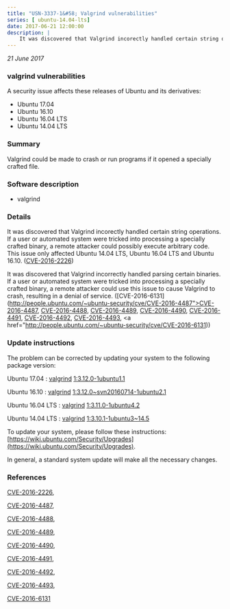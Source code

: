 ```yaml
---
title: "USN-3337-1&#58; Valgrind vulnerabilities"
series: [ ubuntu-14.04-lts]
date: 2017-06-21 12:00:00
description: |
    It was discovered that Valgrind incorectly handled certain string operations. If a user or automated system were tricked into processing a specially crafted binary, a remote attacker could possibly execute arbitrary code. This issue only affected Ubuntu 14.04 LTS, Ubuntu 16.04 LTS and Ubuntu 16.10. ([CVE-2016-2226](http://people.ubuntu.com/~ubuntu-security/cve/CVE-2016-2226))
--- 
```

 
 

*21 June 2017*

### valgrind vulnerabilities

A security issue affects these releases of Ubuntu and its derivatives:

* Ubuntu 17.04
* Ubuntu 16.10
* Ubuntu 16.04 LTS
* Ubuntu 14.04 LTS

### Summary

Valgrind could be made to crash or run programs if it opened a specially crafted file.

### Software description

* valgrind 

### Details

It was discovered that Valgrind incorectly handled certain string operations. If a user or automated system were tricked into processing a specially crafted binary, a remote attacker could possibly execute arbitrary code. This issue only affected Ubuntu 14.04 LTS, Ubuntu 16.04 LTS and Ubuntu 16.10. ([CVE-2016-2226](http://people.ubuntu.com/~ubuntu-security/cve/CVE-2016-2226))

It was discovered that Valgrind incorrectly handled parsing certain binaries. If a user or automated system were tricked into processing a specially crafted binary, a remote attacker could use this issue to cause Valgrind to crash, resulting in a denial of service. ([CVE-2016-6131](http://people.ubuntu.com/~ubuntu-security/cve/CVE-2016-4487">CVE-2016-4487</a>, <a href="http://people.ubuntu.com/~ubuntu-security/cve/CVE-2016-4488">CVE-2016-4488</a>, <a href="http://people.ubuntu.com/~ubuntu-security/cve/CVE-2016-4489">CVE-2016-4489</a>, <a href="http://people.ubuntu.com/~ubuntu-security/cve/CVE-2016-4490">CVE-2016-4490</a>, <a href="http://people.ubuntu.com/~ubuntu-security/cve/CVE-2016-4491">CVE-2016-4491</a>, <a href="http://people.ubuntu.com/~ubuntu-security/cve/CVE-2016-4492">CVE-2016-4492</a>, <a href="http://people.ubuntu.com/~ubuntu-security/cve/CVE-2016-4493">CVE-2016-4493</a>, <a href="http://people.ubuntu.com/~ubuntu-security/cve/CVE-2016-6131)) 

### Update instructions

The problem can be corrected by updating your system to the following package version:

Ubuntu 17.04
 : [valgrind](https://launchpad.net/ubuntu/+source/valgrind) <span> [1:3.12.0-1ubuntu1.1](https://launchpad.net/ubuntu/+source/valgrind/1:3.12.0-1ubuntu1.1) </span> 

Ubuntu 16.10
 : [valgrind](https://launchpad.net/ubuntu/+source/valgrind) <span> [1:3.12.0~svn20160714-1ubuntu2.1](https://launchpad.net/ubuntu/+source/valgrind/1:3.12.0~svn20160714-1ubuntu2.1) </span> 

Ubuntu 16.04 LTS
 : [valgrind](https://launchpad.net/ubuntu/+source/valgrind) <span> [1:3.11.0-1ubuntu4.2](https://launchpad.net/ubuntu/+source/valgrind/1:3.11.0-1ubuntu4.2) </span> 

Ubuntu 14.04 LTS
 : [valgrind](https://launchpad.net/ubuntu/+source/valgrind) <span> [1:3.10.1-1ubuntu3~14.5](https://launchpad.net/ubuntu/+source/valgrind/1:3.10.1-1ubuntu3~14.5) </span> 

To update your system, please follow these instructions: [https://wiki.ubuntu.com/Security/Upgrades](https://wiki.ubuntu.com/Security/Upgrades).

In general, a standard system update will make all the necessary changes. 

### References

 
 [CVE-2016-2226](http://people.ubuntu.com/~ubuntu-security/cve/CVE-2016-2226), 

 [CVE-2016-4487](http://people.ubuntu.com/~ubuntu-security/cve/CVE-2016-4487), 

 [CVE-2016-4488](http://people.ubuntu.com/~ubuntu-security/cve/CVE-2016-4488), 

 [CVE-2016-4489](http://people.ubuntu.com/~ubuntu-security/cve/CVE-2016-4489), 

 [CVE-2016-4490](http://people.ubuntu.com/~ubuntu-security/cve/CVE-2016-4490), 

 [CVE-2016-4491](http://people.ubuntu.com/~ubuntu-security/cve/CVE-2016-4491), 

 [CVE-2016-4492](http://people.ubuntu.com/~ubuntu-security/cve/CVE-2016-4492), 

 [CVE-2016-4493](http://people.ubuntu.com/~ubuntu-security/cve/CVE-2016-4493), 

 [CVE-2016-6131](http://people.ubuntu.com/~ubuntu-security/cve/CVE-2016-6131)
 

